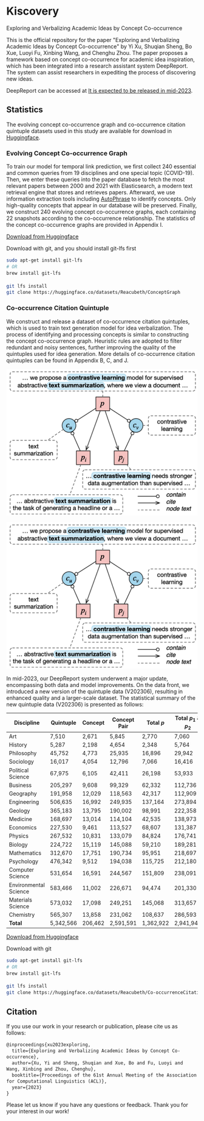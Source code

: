 # Kiscovery
Exploring and Verbalizing Academic Ideas by Concept Co-occurrence

This is the official repository for the paper "Exploring and Verbalizing Academic Ideas by Concept Co-occurrence" by Yi Xu, Shuqian Sheng, Bo Xue, Luoyi Fu, Xinbing Wang, and Chenghu Zhou. The paper proposes a framework based on concept co-occurrence for academic idea inspiration, which has been integrated into a research assistant system DeepReport. The system can assist researchers in expediting the process of discovering new ideas.

DeepReport can be accessed at [It is expected to be released in mid-2023](https://github.com/xyjigsaw/Kiscovery).

## Statistics

The evolving concept co-occurrence graph and co-occurrence citation quintuple datasets used in this study are available for download in [Huggingface](https://huggingface.co/Reacubeth).

### Evolving Concept Co-occurrence Graph

To train our model for temporal link prediction, we first collect 240 essential and common queries from 19 disciplines and one special topic (COVID-19). Then, we enter these queries into the paper database to fetch the most relevant papers between 2000 and 2021 with Elasticsearch, a modern text retrieval engine that stores and retrieves papers. Afterward, we use information extraction tools including [AutoPhrase](https://github.com/shangjingbo1226/AutoPhrase) to identify concepts. Only high-quality concepts that appear in our database will be preserved. Finally, we construct 240 evolving concept co-occurrence graphs, each containing 22 snapshots according to the co-occurrence relationship. The statistics of the concept co-occurrence graphs are provided in Appendix I.

[Download from Huggingface](https://huggingface.co/datasets/Reacubeth/ConceptGraph)

Download with git, and you should install git-lfs first

```bash
sudo apt-get install git-lfs
# OR
brew install git-lfs

git lfs install
git clone https://huggingface.co/datasets/Reacubeth/ConceptGraph
```

### Co-occurrence Citation Quintuple

We construct and release a dataset of co-occurrence citation quintuples, which is used to train text generation model for idea verbalization. The process of identifying and processing concepts is similar to constructing the concept co-occurrence graph. Heuristic rules are adopted to filter redundant and noisy sentences, further improving the quality of the quintuples used for idea generation. More details of co-occurrence citation quintuples can be found in Appendix B, C, and J.

![Co-occurrence Citation Quintuple](Quintuple.png)

<img src="https://github.com/xyjigsaw/Kiscovery/raw/master/Quintuple.png" alt="Co-occurrence Citation Quintuple" width="600" align="bottom" />


In mid-2023, our DeepReport system underwent a major update, encompassing both data and model improvements. On the data front, we introduced a new version of the quintuple data (V202306), resulting in enhanced quality and a larger-scale dataset. The statistical summary of the new quintuple data (V202306) is presented as follows:

| Discipline            | Quintuple | Concept | Concept Pair | Total $p$ | Total $p_1$ \& $p_2$ |
| --------------------- | --------- | ------- | ------------ | --------- | -------------------- |
| Art                   | 7,510     | 2,671   | 5,845        | 2,770     | 7,060                |
| History               | 5,287     | 2,198   | 4,654        | 2,348     | 5,764                |
| Philosophy            | 45,752    | 4,773   | 25,935       | 16,896    | 29,942               |
| Sociology             | 16,017    | 4,054   | 12,796       | 7,066     | 16,416               |
| Political Science     | 67,975    | 6,105   | 42,411       | 26,198    | 53,933               |
| Business              | 205,297   | 9,608   | 99,329       | 62,332    | 112,736              |
| Geography             | 191,958   | 12,029  | 118,563      | 42,317    | 112,909              |
| Engineering           | 506,635   | 16,992  | 249,935      | 137,164   | 273,894              |
| Geology               | 365,183   | 13,795  | 190,002      | 98,991    | 222,358              |
| Medicine              | 168,697   | 13,014  | 114,104      | 42,535    | 138,973              |
| Economics             | 227,530   | 9,461   | 113,527      | 68,607    | 131,387              |
| Physics               | 267,532   | 10,831  | 133,079      | 84,824    | 176,741              |
| Biology               | 224,722   | 15,119  | 145,088      | 59,210    | 189,281              |
| Mathematics           | 312,670   | 17,751  | 190,734      | 95,951    | 218,697              |
| Psychology            | 476,342   | 9,512   | 194,038      | 115,725   | 212,180              |
| Computer Science      | 531,654   | 16,591  | 244,567      | 151,809   | 238,091              |
| Environmental Science | 583,466   | 11,002  | 226,671      | 94,474    | 201,330              |
| Materials Science     | 573,032   | 17,098  | 249,251      | 145,068   | 313,657              |
| Chemistry             | 565,307   | 13,858  | 231,062      | 108,637   | 286,593              |
| **Total**             | 5,342,566 | 206,462 | 2,591,591    | 1,362,922 | 2,941,942            |


[Download from Huggingface](https://huggingface.co/datasets/Reacubeth/Co-occurrenceCitationQuintuple)

Download with git
```bash
sudo apt-get install git-lfs
# OR
brew install git-lfs

git lfs install
git clone https://huggingface.co/datasets/Reacubeth/Co-occurrenceCitationQuintuple
```


## Citation

If you use our work in your research or publication, please cite us as follows:

```
@inproceedings{xu2023exploring,
  title={Exploring and Verbalizing Academic Ideas by Concept Co-occurrence},
  author={Xu, Yi and Sheng, Shuqian and Xue, Bo and Fu, Luoyi and Wang, Xinbing and Zhou, Chenghu},
  booktitle={Proceedings of the 61st Annual Meeting of the Association for Computational Linguistics (ACL)},
  year={2023}
}
```

Please let us know if you have any questions or feedback. Thank you for your interest in our work!